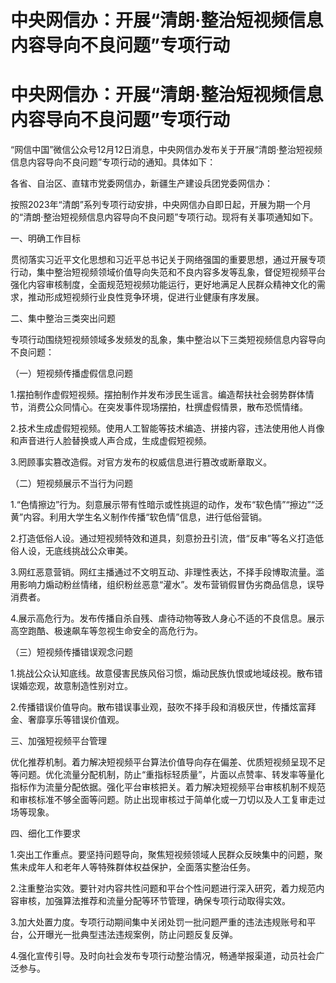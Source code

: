 # 中央网信办：开展“清朗·整治短视频信息内容导向不良问题”专项行动

# 中央网信办：开展“清朗·整治短视频信息内容导向不良问题”专项行动

“网信中国”微信公众号12月12日消息，中央网信办发布关于开展“清朗·整治短视频信息内容导向不良问题”专项行动的通知。具体如下：

各省、自治区、直辖市党委网信办，新疆生产建设兵团党委网信办：

按照2023年“清朗”系列专项行动安排，中央网信办自即日起，开展为期一个月的“清朗·整治短视频信息内容导向不良问题”专项行动。现将有关事项通知如下。

一、明确工作目标

贯彻落实习近平文化思想和习近平总书记关于网络强国的重要思想，通过开展专项行动，集中整治短视频领域价值导向失范和不良内容多发等乱象，督促短视频平台强化内容审核制度，全面规范短视频功能运行，更好地满足人民群众精神文化的需求，推动形成短视频行业良性竞争环境，促进行业健康有序发展。

二、集中整治三类突出问题

专项行动围绕短视频领域多发频发的乱象，集中整治以下三类短视频信息内容导向不良问题：

（一）短视频传播虚假信息问题

1.摆拍制作虚假短视频。摆拍制作并发布涉民生谣言。编造帮扶社会弱势群体情节，消费公众同情心。在突发事件现场摆拍，杜撰虚假情景，散布恐慌情绪。

2.技术生成虚假短视频。使用人工智能等技术编造、拼接内容，违法使用他人肖像和声音进行人脸替换或人声合成，生成虚假短视频。

3.罔顾事实篡改造假。对官方发布的权威信息进行篡改或断章取义。

（二）短视频展示不当行为问题

1.“色情擦边”行为。刻意展示带有性暗示或性挑逗的动作，发布“软色情”“擦边”“泛黄”内容。利用大学生名义制作传播“软色情”信息，进行低俗营销。

2.打造低俗人设。通过短视频特效和道具，刻意扮丑引流，借“反串”等名义打造低俗人设，无底线挑战公众审美。

3.网红恶意营销。网红主播通过不文明互动、非理性表达，不择手段博取流量。滥用影响力煽动粉丝情绪，组织粉丝恶意“灌水”。发布营销假冒伪劣商品信息，误导消费者。

4.展示高危行为。发布传播自杀自残、虐待动物等致人身心不适的不良信息。展示高空跑酷、极速飙车等忽视生命安全的高危行为。

（三）短视频传播错误观念问题

1.挑战公众认知底线。故意侵害民族风俗习惯，煽动民族仇恨或地域歧视。散布错误婚恋观，故意制造性别对立。

2.传播错误价值导向。散布错误事业观，鼓吹不择手段和消极厌世，传播炫富拜金、奢靡享乐等错误价值观。

三、加强短视频平台管理

优化推荐机制。着力解决短视频平台算法价值导向存在偏差、优质短视频呈现不足等问题。优化流量分配机制，防止“重指标轻质量”，片面以点赞率、转发率等量化指标作为流量分配依据。强化平台审核把关。着力解决短视频平台审核机制不规范和审核标准不够全面等问题。防止出现审核过于简单化或一刀切以及人工复审走过场等现象。

四、细化工作要求

1.突出工作重点。要坚持问题导向，聚焦短视频领域人民群众反映集中的问题，聚焦未成年人和老年人等特殊群体权益保护，全面落实整治任务。

2.注重整治实效。要针对内容共性问题和平台个性问题进行深入研究，着力规范内容审核，加强算法推荐和流量分配等环节管理，确保专项行动取得实效。

3.加大处置力度。专项行动期间集中关闭处罚一批问题严重的违法违规账号和平台，公开曝光一批典型违法违规案例，防止问题反复反弹。

4.强化宣传引导。及时向社会发布专项行动整治情况，畅通举报渠道，动员社会广泛参与。

